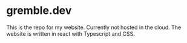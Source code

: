 # gremble.dev
This is the repo for my website. Currently not hosted in the cloud. The website is written in react with Typescript and CSS.

